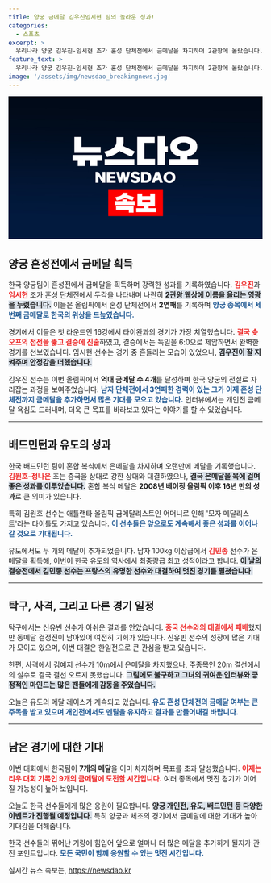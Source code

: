 ```yaml
---
title: 양궁 금메달 김우진임시현 팀의 놀라운 성과!
categories:
  - 스포츠
excerpt: >
  우리나라 양궁 김우진-임시현 조가 혼성 단체전에서 금메달을 차지하며 2관왕에 올랐습니다. 양궁 종목에서 벌써 세 번째 메달을 추가한 이들은 개인전에서의 3관왕 도전도 기대됩니다!
feature_text: >
  우리나라 양궁 김우진-임시현 조가 혼성 단체전에서 금메달을 차지하며 2관왕에 올랐습니다. 양궁 종목에서 벌써 세 번째 메달을 추가한 이들은 개인전에서의 3관왕 도전도 기대됩니다!
image: '/assets/img/newsdao_breakingnews.jpg'
---
```


<p><img src="/assets/img/newsdao_breakingnews.jpg" alt="flaretime 속보" /></p>

<h2 data-ke-size="size26">양궁 혼성전에서 금메달 획득</h2>

<p data-ke-size="size16">한국 양궁팀이 혼성전에서 금메달을 획득하며 강력한 성과를 기록하였습니다. <b><span style="color: #ee2323;">김우진</span></b>과 <b><span style="color: #ee2323;">임시현</span></b> 조가 혼성 단체전에서 두각을 나타내며 나란히 <b><span style="background-color: #21538527;">2관왕 웹상에 이름을 올리는 영광을 누렸습니다.</span></b> 이들은 올림픽에서 혼성 단체전에서 <b>2연패</b>를 기록하며 <b><span style="color: #1a5490;">양궁 종목에서 세 번째 금메달로 한국의 위상을 드높였습니다.</span></b> </p>

<p data-ke-size="size16">경기에서 이들은 첫 라운드인 16강에서 타이완과의 경기가 가장 치열했습니다. <b><span style="color: #ee2323;">결국 슛오프의 접전을 뚫고 결승에 진출</span></b>하였고, 결승에서는 독일을 6:0으로 제압하면서 완벽한 경기를 선보였습니다. 임시현 선수는 경기 중 흔들리는 모습이 있었으나, <b><span style="background-color: #21538527;">김우진이 잘 지켜주며 안정감을 더했습니다.</span></b> </p>

<p data-ke-size="size16">김우진 선수는 이번 올림픽에서 <b>역대 금메달 수 4개</b>를 달성하며 한국 양궁의 전설로 자리잡는 과정을 보여주었습니다. <b><span style="color: #1a5490;">남자 단체전에서 3연패한 경력이 있는 그가 이제 혼성 단체전까지 금메달을 추가하면서 많은 기대를 모으고 있습니다.</span></b> 인터뷰에서는 개인전 금메달 욕심도 드러내며, 더욱 큰 목표를 바라보고 있다는 이야기를 할 수 있었습니다.</p>

<hr>

<h2 data-ke-size="size26">배드민턴과 유도의 성과</h2>

<p data-ke-size="size16">한국 배드민턴 팀이 혼합 복식에서 은메달을 차지하며 오랜만에 메달을 기록했습니다. <b><span style="color: #ee2323;">김원호-정나은</span></b> 조는 중국을 상대로 강한 상대와 대결하였으나, <b><span style="background-color: #21538527;">결국 은메달을 목에 걸며 좋은 성과를 이루었습니다.</span></b> 혼합 복식 메달은 <b>2008년 베이징 올림픽 이후 16년 만의 성과</b>로 큰 의미가 있습니다. </p>

<p data-ke-size="size16">특히 김원호 선수는 애틀랜타 올림픽 금메달리스트인 어머니로 인해 '모자 메달리스트'라는 타이틀도 가지고 있습니다. <b><span style="color: #1a5490;">이 선수들은 앞으로도 계속해서 좋은 성과를 이어나갈 것으로 기대됩니다.</span></b> </p>

<p data-ke-size="size16">유도에서도 두 개의 메달이 추가되었습니다. 남자 100kg 이상급에서 <b><span style="color: #ee2323;">김민종</span></b> 선수가 은메달을 획득해, 이번이 한국 유도의 역사에서 최중량급 최고 성적이라고 합니다. <b><span style="background-color: #21538527;">이 날의 결승전에서 김민종 선수는 프랑스의 유명한 선수와 대결하여 멋진 경기를 펼쳤습니다.</span></b> </p>

<hr>

<h2 data-ke-size="size26">탁구, 사격, 그리고 다른 경기 일정</h2>

<p data-ke-size="size16">탁구에서는 신유빈 선수가 아쉬운 결과를 안았습니다. <b><span style="color: #ee2323;">중국 선수와의 대결에서 패배</span></b>했지만 동메달 결정전이 남아있어 여전히 기회가 있습니다. 신유빈 선수의 성장에 많은 기대가 모이고 있으며, 이번 대결은 한일전으로 큰 관심을 받고 있습니다.</p>

<p data-ke-size="size16">한편, 사격에서 김예지 선수가 10m에서 은메달을 차지했으나, 주종목인 20m 결선에서의 실수로 결국 결선 오르지 못했습니다. <b><span style="background-color: #21538527;">그럼에도 불구하고 그녀의 귀여운 인터뷰와 긍정적인 마인드는 많은 팬들에게 감동을 주었습니다.</span></b> </p>

<p data-ke-size="size16">오늘은 유도의 메달 레이스가 계속되고 있습니다. <b><span style="color: #1a5490;">유도 혼성 단체전의 금메달 여부는 큰 주목을 받고 있으며 개인전에서도 멘탈을 유지하고 결과를 만들어내길 바랍니다.</span></b> </p>

<hr>

<h2 data-ke-size="size26">남은 경기에 대한 기대</h2>

<p data-ke-size="size16">이번 대회에서 한국팀이 <b>7개의 메달</b>을 이미 차지하며 목표를 초과 달성했습니다. <b><span style="color: #ee2323;">이제는 리우 대회 기록인 9개의 금메달에 도전할 시간입니다.</span></b> 여러 종목에서 멋진 경기가 이어질 가능성이 높아 보입니다.</p>

<p data-ke-size="size16">오늘도 한국 선수들에게 많은 응원이 필요합니다. <b><span style="background-color: #21538527;">양궁 개인전, 유도, 배드민턴 등 다양한 이벤트가 진행될 예정입니다.</span></b> 특히 양궁과 체조의 경기에서 금메달에 대한 기대가 높아 기대감을 더해줍니다.</p>

<p data-ke-size="size16">한국 선수들의 뛰어난 기량에 힘입어 앞으로 얼마나 더 많은 메달을 추가하게 될지가 관전 포인트입니다. <b><span style="color: #1a5490;">모든 국민이 함께 응원할 수 있는 멋진 시간입니다.</span></b> </p>
실시간 뉴스 속보는, <a href="https://newsdao.kr" rel="dofollow">https://newsdao.kr</a>


